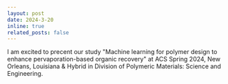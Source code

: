 ```yaml
---
layout: post
date: 2024-3-20
inline: true
related_posts: false
---
```


I am excited to precent our study "Machine learning for polymer design to enhance pervaporation-based organic recovery" at ACS Spring 2024, New Orleans, Louisiana & Hybrid in Division of Polymeric Materials: Science and Engineering.

